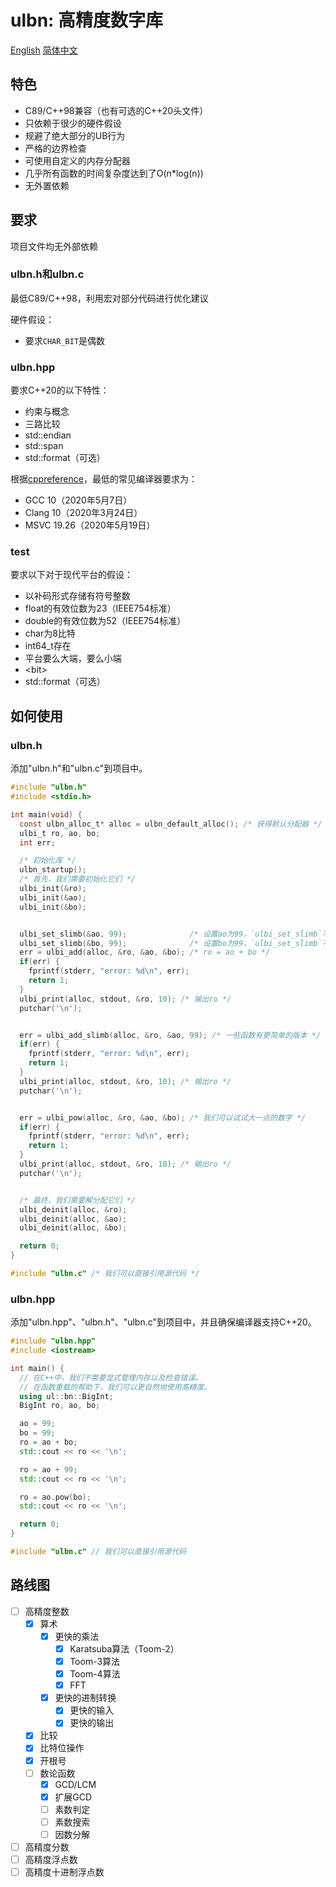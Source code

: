 #  ulbn: 高精度数字库

[English](./README.md) [简体中文](./README_zh_CN.md)

## 特色

- C89/C++98兼容（也有可选的C++20头文件）
- 只依赖于很少的硬件假设
- 规避了绝大部分的UB行为
- 严格的边界检查
- 可使用自定义的内存分配器
- 几乎所有函数的时间复杂度达到了O(n*log(n))
- 无外置依赖

## 要求

项目文件均无外部依赖

### ulbn.h和ulbn.c

最低C89/C++98，利用宏对部分代码进行优化建议

硬件假设：

- 要求`CHAR_BIT`是偶数

### ulbn.hpp

要求C++20的以下特性：

- 约束与概念
- 三路比较
- std::endian
- std::span
- std::format（可选）

根据[cppreference](https://zh.cppreference.com)，最低的常见编译器要求为：
- GCC 10（2020年5月7日）
- Clang 10（2020年3月24日）
- MSVC 19.26（2020年5月19日）

### test

要求以下对于现代平台的假设：

- 以补码形式存储有符号整数
- float的有效位数为23（IEEE754标准）
- double的有效位数为52（IEEE754标准）
- char为8比特
- int64_t存在
- 平台要么大端，要么小端
- \<bit\>
- std::format（可选）

## 如何使用

### ulbn.h

添加"ulbn.h"和"ulbn.c"到项目中。

```c
#include "ulbn.h"
#include <stdio.h>

int main(void) {
  const ulbn_alloc_t* alloc = ulbn_default_alloc(); /* 获得默认分配器 */
  ulbi_t ro, ao, bo;
  int err;

  /* 初始化库 */
  ulbn_startup(); 
  /* 首先，我们需要初始化它们 */
  ulbi_init(&ro);
  ulbi_init(&ao);
  ulbi_init(&bo);


  ulbi_set_slimb(&ao, 99);              /* 设置ao为99，`ulbi_set_slimb`不会产生错误 */
  ulbi_set_slimb(&bo, 99);              /* 设置bo为99，`ulbi_set_slimb`不会产生错误 */
  err = ulbi_add(alloc, &ro, &ao, &bo); /* ro = ao + bo */
  if(err) {
    fprintf(stderr, "error: %d\n", err);
    return 1;
  }
  ulbi_print(alloc, stdout, &ro, 10); /* 输出ro */
  putchar('\n');


  err = ulbi_add_slimb(alloc, &ro, &ao, 99); /* 一些函数有更简单的版本 */
  if(err) {
    fprintf(stderr, "error: %d\n", err);
    return 1;
  }
  ulbi_print(alloc, stdout, &ro, 10); /* 输出ro */
  putchar('\n');


  err = ulbi_pow(alloc, &ro, &ao, &bo); /* 我们可以试试大一点的数字 */
  if(err) {
    fprintf(stderr, "error: %d\n", err);
    return 1;
  }
  ulbi_print(alloc, stdout, &ro, 10); /* 输出ro */
  putchar('\n');


  /* 最终，我们需要解分配它们 */
  ulbi_deinit(alloc, &ro);
  ulbi_deinit(alloc, &ao);
  ulbi_deinit(alloc, &bo);

  return 0;
}

#include "ulbn.c" /* 我们可以直接引用源代码 */

```

### ulbn.hpp

添加"ulbn.hpp"、"ulbn.h"、"ulbn.c"到项目中，并且确保编译器支持C++20。

```cpp
#include "ulbn.hpp"
#include <iostream>

int main() {
  // 在C++中，我们不需要显式管理内存以及检查错误。
  // 在函数重载的帮助下，我们可以更自然地使用高精度。
  using ul::bn::BigInt;
  BigInt ro, ao, bo;

  ao = 99;
  bo = 99;
  ro = ao + bo;
  std::cout << ro << '\n';

  ro = ao + 99;
  std::cout << ro << '\n';

  ro = ao.pow(bo);
  std::cout << ro << '\n';

  return 0;
}

#include "ulbn.c" // 我们可以直接引用源代码

```



## 路线图

- [ ] 高精度整数
  - [x] 算术
    - [x] 更快的乘法
      - [x] Karatsuba算法（Toom-2）
      - [x] Toom-3算法
      - [x] Toom-4算法
      - [x] FFT
    - [x] 更快的进制转换
      - [x] 更快的输入
      - [x] 更快的输出
  - [x] 比较
  - [x] 比特位操作
  - [x] 开根号
  - [ ] 数论函数
    - [x] GCD/LCM
    - [x] 扩展GCD
    - [ ] 素数判定
    - [ ] 素数搜索
    - [ ] 因数分解
- [ ] 高精度分数
- [ ] 高精度浮点数
- [ ] 高精度十进制浮点数